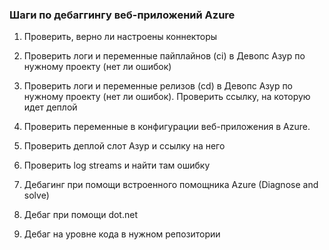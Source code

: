 ### Шаги по дебаггингу веб-приложений Azure

1) Проверить, верно ли настроены коннекторы

2) Проверить логи и переменные пайплайнов (ci) в Девопс Азур по нужному проекту (нет ли ошибок)

3) Проверить логи и переменные релизов (cd) в Девопс Азур по нужному проекту (нет ли ошибок). Проверить ссылку, на которую идет деплой

4) Проверить переменные в конфигурации веб-приложения в Azure.

5) Проверить деплой слот Азур и ссылку на него

6) Проверить log streams и найти там ошибку

7) Дебагинг при помощи встроенного помощника Azure (Diagnose and solve)

8) Дебаг при помощи dot.net

9) Дебаг на уровне кода в нужном репозитории